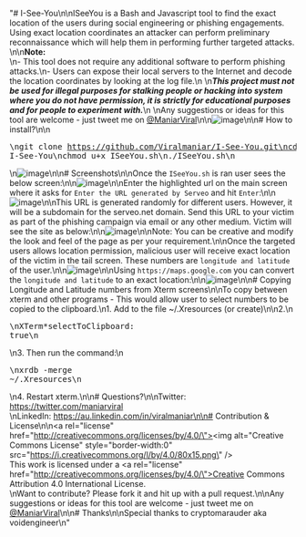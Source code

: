 "# I-See-You\n\nISeeYou is a Bash and Javascript tool to find the exact location of the users during social engineering or phishing engagements. Using exact location coordinates an attacker can perform preliminary reconnaissance which will help them in performing further targeted attacks. \n\n<B>Note:</B><Br>\n- This tool does not require any additional software to perform phishing attacks.\n- Users can expose their local servers to the Internet and decode the location coordinates by looking at the log file.\n  \n<B><I>This project must not be used for illegal purposes for stalking people or hacking into system where you do not have permission, it is strictly for educational purposes and for people to experiment with.</I></B>\n  \nAny suggestions or ideas for this tool are welcome - just tweet me on [@ManiarViral](https://twitter.com/maniarviral)\n\n![image](https://user-images.githubusercontent.com/3501170/55272562-2d894b80-5312-11e9-8fec-0be64a00c317.png)\n\n# How to install?\n\n<pre>\ngit clone https://github.com/Viralmaniar/I-See-You.git\ncd I-See-You\nchmod u+x ISeeYou.sh\n./ISeeYou.sh\n</pre>\n![image](https://user-images.githubusercontent.com/3501170/55271795-e9447e00-5306-11e9-8a52-30251d1fc156.png)\n\n# Screenshots\n\nOnce the `ISeeYou.sh` is ran user sees the below screen:\n\n![image](https://user-images.githubusercontent.com/3501170/55271919-00846b00-5309-11e9-8002-1007022ed323.png)\n\nEnter the highlighted url on the main screen where it asks for `Enter the URL generated by Serveo` and hit `Enter`:\n\n![image](https://user-images.githubusercontent.com/3501170/55271934-3aee0800-5309-11e9-86bc-6cd1c843e635.png)\n\nThis URL is generated randomly for different users. However, it will be a subdomain for the serveo.net domain. Send this URL to your victim as part of the phishing campaign via email or any other medium. Victim will see the site as below:\n\n![image](https://user-images.githubusercontent.com/3501170/55271752-34aa5c80-5306-11e9-87b2-fa4f54321fe3.png)\n\nNote: You can be creative and modify the look and feel of the page as per your requirement.\n\nOnce the targeted users allows location permission, malicious user will receive exact location of the victim in the tail screen. These numbers are `longitude and latitude` of the user.\n\n![image](https://user-images.githubusercontent.com/3501170/55271965-cbc4e380-5309-11e9-8dca-5a1f5933c1c7.png)\n\nUsing `https://maps.google.com` you can convert the `longitude and latitude` to an exact location:\n\n![image](https://user-images.githubusercontent.com/3501170/55271991-4e4da300-530a-11e9-91ec-2fb83ef46461.png)\n\n# Copying Longitude and Latitude numbers from Xterm screens\n\nTo copy between xterm and other programs - This would allow user to select numbers to be copied to the clipboard.\n1. Add to the file ~/.Xresources (or create)\n\n2.\n<pre>\nXTerm*selectToClipboard: true\n</pre>\n3. Then run the command:\n<pre>\nxrdb -merge ~/.Xresources\n</pre>\n4. Restart xterm.\n\n# Questions?\n\nTwitter: https://twitter.com/maniarviral <br>\nLinkedIn: https://au.linkedin.com/in/viralmaniar\n\n# Contribution & License\n\n<a rel=\"license\" href=\"http://creativecommons.org/licenses/by/4.0/\"><img alt=\"Creative Commons License\" style=\"border-width:0\" src=\"https://i.creativecommons.org/l/by/4.0/80x15.png\" /></a><br />This work is licensed under a <a rel=\"license\" href=\"http://creativecommons.org/licenses/by/4.0/\">Creative Commons Attribution 4.0 International License</a>.</br>\nWant to contribute? Please fork it and hit up with a pull request.\n\nAny suggestions or ideas for this tool are welcome - just tweet me on [@ManiarViral](https://twitter.com/maniarviral)\n\n# Thanks\n\nSpecial thanks to cryptomarauder aka voidengineer\n"